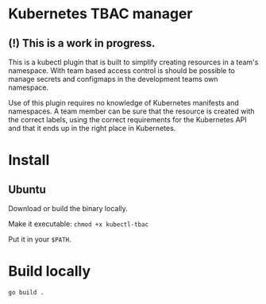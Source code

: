 # Kubernetes TBAC manager
## (!) This is a work in progress.


This is a kubectl plugin that is built to simplify creating resources in a team's namespace.
With team based access control is should be possible to manage secrets and configmaps in the development teams own namespace.

Use of this plugin requires no knowledge of Kubernetes manifests and namespaces. A team member can be sure that the resource is created with the correct labels, using the correct requirements for the Kubernetes API and that it ends up in the right place in Kubernetes.

# Install
## Ubuntu
Download or build the binary locally.

Make it executable: `chmod +x kubectl-tbac`

Put it in your `$PATH`.

# Build locally

`go build .`